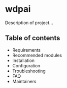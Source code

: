 # wdpai

Description of project...

## Table of contents

- Requirements
- Recommended modules
- Installation
- Configuration
- Troubleshooting
- FAQ
- Maintainers
